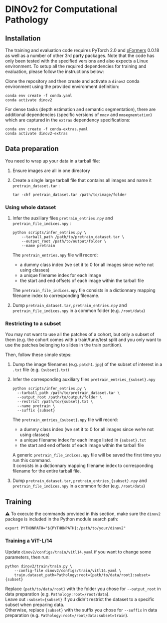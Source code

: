 # DINOv2 for Computational Pathology

## Installation

The training and evaluation code requires PyTorch 2.0 and [xFormers](https://github.com/facebookresearch/xformers) 0.0.18 as well as a number of other 3rd party packages. Note that the code has only been tested with the specified versions and also expects a Linux environment. To setup all the required dependencies for training and evaluation, please follow the instructions below:

Clone the repository and then create and activate a `dinov2` conda environment using the provided environment definition:

```shell
conda env create -f conda.yaml
conda activate dinov2
```

For dense tasks (depth estimation and semantic segmentation), there are additional dependencies (specific versions of `mmcv` and `mmsegmentation`) which are captured in the `extras` dependency specifications:

```shell
conda env create -f conda-extras.yaml
conda activate dinov2-extras
```

## Data preparation

You need to wrap up your data in a tarball file:

1. Ensure images are all in one directory
2. Create a single large tarball file that contains all images and name it `pretrain_dataset.tar` :

    ```shell
    tar -chf pretrain_dataset.tar /path/to/image/folder
    ```

### Using whole dataset

  1. Infer the auxiliary files `pretrain_entries.npy` and `pretrain_file_indices.npy` :

      ```shell
      python scripts/infer_entries.py \
          --tarball_path /path/to/pretrain_dataset.tar \
          --output_root /path/to/output/folder \
          --name pretrain
      ```

      The `pretrain_entries.npy` file will record:
      - a dummy class index (we set it to 0 for all images since we’re not using classes)
      - a unique filename index for each image
      - the start and end offsets of each image within the tarball file

      The `pretrain_file_indices.npy` file consists in a dictionnary mapping filename index to corresponding filename.

  2. Dump `pretrain_dataset.tar`, `pretrain_entries.npy` and `pretrain_file_indices.npy` in a common folder (e.g. `/root/data`)

### Restricting to a subset

You may not want to use all the patches of a cohort, but only a subset of them (e.g. the cohort comes with a train/tune/test split and you only want to use the patches belonging to slides in the train partition).

Then, follow these simple steps:

  1. Dump the image filenames (e.g. `patch1.jpg`) of the subset of interest in a `.txt` file (e.g. `{subset}.txt`)

  2. Infer the corresponding auxiliary files `pretrain_entries_{subset}.npy`

      ```shell
      python scripts/infer_entries.py \
        --tarball_path /path/to/pretrain_dataset.tar \
        --output_root /path/to/output/folder \
        --restrict /path/to/{subset}.txt \
        --name pretrain \
        --suffix {subset}
      ```

      The `pretrain_entries_{subset}.npy` file will record:
      - a dummy class index (we set it to 0 for all images since we’re not using classes)
      - a unique filename index for each image listed in `{subset}.txt`
      - the start and end offsets of each image within the tarball file

      A generic `pretrain_file_indices.npy` file will be saved the first time you run this command.<br>
      It consists in a dictionnary mapping filename index to corresponding filename for the entire tarball file.

  3. Dump `pretrain_dataset.tar`, `pretrain_entries_{subset}.npy` and `pretrain_file_indices.npy` in a common folder (e.g. `/root/data`)

## Training

:warning: To execute the commands provided in this section, make sure the `dinov2` package is included in the Python module search path:

```shell
export PYTHONPATH="${PYTHONPATH}:/path/to/your/dinov2"
```

### Training a ViT-L/14

Update `dinov2/configs/train/vitl14.yaml` if you want to change some parameters, then run:

```shell
python dinov2/train/train.py \
    --config-file dinov2/configs/train/vitl14.yaml \
    train.dataset_path=Pathology:root={path/to/data/root}:subset={subset}
```

Replace `{path/to/data/root}` with the folder you chose for `--output_root` in data preparation (e.g. `Pathology:root=/root/data`).<br>
Leave out `:subset={subset}` if you didn't restrict the dataset to a specific subset when preparing data.<br>
Otherwise, replace `{subset}` with the suffix you chose for `--suffix` in data preparation (e.g. `Pathology:root=/root/data:subset=train`).
